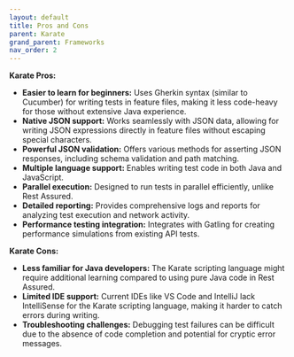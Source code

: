 ```yaml
---
layout: default
title: Pros and Cons
parent: Karate
grand_parent: Frameworks
nav_order: 2
---
```


**Karate Pros:**

- **Easier to learn for beginners:** Uses Gherkin syntax (similar to Cucumber) for writing tests in feature files, making it less code-heavy for those without extensive Java experience.
- **Native JSON support:** Works seamlessly with JSON data, allowing for writing JSON expressions directly in feature files without escaping special characters.
- **Powerful JSON validation:** Offers various methods for asserting JSON responses, including schema validation and path matching.
- **Multiple language support:** Enables writing test code in both Java and JavaScript.
- **Parallel execution:** Designed to run tests in parallel efficiently, unlike Rest Assured.
- **Detailed reporting:** Provides comprehensive logs and reports for analyzing test execution and network activity.
- **Performance testing integration:** Integrates with Gatling for creating performance simulations from existing API tests.

**Karate Cons:**

- **Less familiar for Java developers:** The Karate scripting language might require additional learning compared to using pure Java code in Rest Assured.
- **Limited IDE support:** Current IDEs like VS Code and IntelliJ lack IntelliSense for the Karate scripting language, making it harder to catch errors during writing.
- **Troubleshooting challenges:** Debugging test failures can be difficult due to the absence of code completion and potential for cryptic error messages.